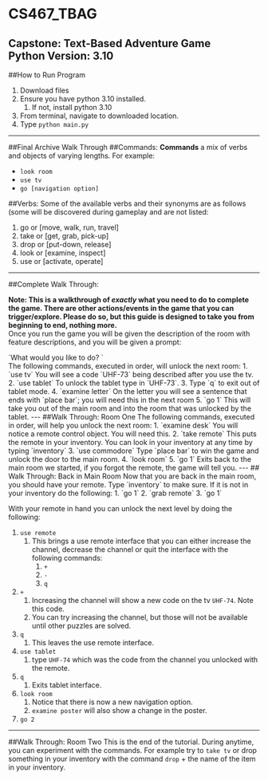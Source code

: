 # CS467_TBAG
Capstone: Text-Based Adventure Game
<br/>
Python Version: 3.10
---
##How to Run Program
1. Download files
2. Ensure you have python 3.10 installed.
   1. If not, install python 3.10
3. From terminal, navigate to downloaded location.
4. Type `python main.py`
---
##Final Archive Walk Through
##Commands:
**Commands** a mix of verbs and objects of varying lengths. For example:
</br>
* `look room`
* `use tv`
* `go [navigation option]`

##Verbs:
Some of the available verbs and their synonyms are as follows (some will be discovered during gameplay and are not listed:
1. go or [move, walk, run, travel]
2. take or [get, grab, pick-up]
3. drop or [put-down, release]
4. look or [examine, inspect]
5. use or [activate, operate]

---
##Complete Walk Through:
<p><b>Note: This is a walkthrough of <i>exactly</i> what you need to do to complete the game.
   There are other actions/events in the game that you can trigger/explore.
   Please do so, but this guide is designed to take you from beginning to end, nothing more.</b></br>
Once you run the game you will be given the description of the room with feature descriptions, and you will be given a prompt:
</br>
<p>`What would you like to do? `
</br>
The following commands, executed in order, will unlock the next room:
1. `use tv` You will see a code `UHF-73` being described after you use the tv.
2. `use tablet` To unlock the tablet type in `UHF-73`.
3. Type `q` to exit out of tablet mode.
4. `examine letter` On the letter you will see a sentence that ends with `place bar`; you will need this in the next room  
5. `go 1` This will take you out of the main room and into the room that was unlocked by the tablet. 
---
##Walk Through: Room One
The following commands, executed in order, will help you unlock the next room:
1. `examine desk` You will notice a remote control object. You will need this.   
2. `take remote` This puts the remote in your inventory. You can look in your inventory at any time by typing `inventory`
3. `use commodore` Type `place bar` to win the game and unlock the door to the main room.
4. `look room`
5. `go 1` Exits back to the main room we started, if you forgot the remote, the game will tell you. 
---
## Walk Through: Back in Main Room
Now that you are back in the main room, you should have your remote. Type `inventory` to make sure. If it is not in your inventory do the following:
1. `go 1`
2. `grab remote`
3. `go 1`

With your remote in hand you can unlock the next level by doing the following:
1. `use remote`
   1. This brings a use remote interface that you can either increase the channel, decrease the channel or quit the interface with the following commands:
      1. `+`
      2. `-`
      3. `q`
2. `+`
   1. Increasing the channel will show a new code on the tv `UHF-74`. Note this code. 
   2. You can try increasing the channel, but those will not be available until other puzzles are solved.
3. `q`
   1. This leaves the use remote interface.
4. `use tablet`
   1. type `UHF-74` which was the code from the channel you unlocked with the remote.
5. `q`
   1. Exits tablet interface. 
6. `look room`
   1. Notice that there is now a new navigation option. 
   2. `examine poster` will also show a change in the poster. 
7. `go 2`
---
##Walk Through: Room Two
This is the end of the tutorial. During anytime, you can experiment with the commands. For example try to `take tv` or drop something in your inventory with the command `drop` + the name of the item in your inventory. 


